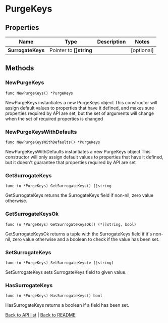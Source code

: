 # PurgeKeys

## Properties

Name | Type | Description | Notes
------------ | ------------- | ------------- | -------------
**SurrogateKeys** | Pointer to **[]string** |  | [optional] 

## Methods

### NewPurgeKeys

`func NewPurgeKeys() *PurgeKeys`

NewPurgeKeys instantiates a new PurgeKeys object
This constructor will assign default values to properties that have it defined,
and makes sure properties required by API are set, but the set of arguments
will change when the set of required properties is changed

### NewPurgeKeysWithDefaults

`func NewPurgeKeysWithDefaults() *PurgeKeys`

NewPurgeKeysWithDefaults instantiates a new PurgeKeys object
This constructor will only assign default values to properties that have it defined,
but it doesn't guarantee that properties required by API are set

### GetSurrogateKeys

`func (o *PurgeKeys) GetSurrogateKeys() []string`

GetSurrogateKeys returns the SurrogateKeys field if non-nil, zero value otherwise.

### GetSurrogateKeysOk

`func (o *PurgeKeys) GetSurrogateKeysOk() (*[]string, bool)`

GetSurrogateKeysOk returns a tuple with the SurrogateKeys field if it's non-nil, zero value otherwise
and a boolean to check if the value has been set.

### SetSurrogateKeys

`func (o *PurgeKeys) SetSurrogateKeys(v []string)`

SetSurrogateKeys sets SurrogateKeys field to given value.

### HasSurrogateKeys

`func (o *PurgeKeys) HasSurrogateKeys() bool`

HasSurrogateKeys returns a boolean if a field has been set.


[Back to API list](../README.md#documentation-for-api-endpoints) | [Back to README](../README.md)


